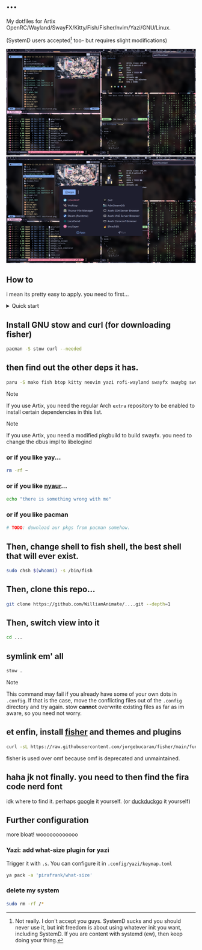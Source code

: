 # ...

My dotfiles for Artix OpenRC/Wayland/SwayFX/Kitty/Fish/Fisher/nvim/Yazi/GNU/Linux.

(SystemD users accepted[^1] too- but requires slight modifications)

![without rofi](./howitlooks/20241124.png)
![with rofi](./howitlooks/20241124-rofi.png)

[^1]: Not really. I don't accept you guys[^2]. SystemD sucks and you should never use it, but init freedom is about using whatever init you want, including SystemD. If you are content with systemd (ew), then keep doing your thing.
[^2]: That's a joke. I'm just not a fan of SystemD.

## How to

i mean its pretty easy to apply. you need to first... 

<!-- markdownlint violations live here. -->
<details>
<summary>Quick start</summary>

If you have a clean install or have an empty `.config`.

```sh
paru -S stow mako fish btop kitty neovim yazi rofi-wayland swayfx swaybg swaylock-effects waybar autotiling-rs grim slurp jq --needed && sudo chsh $(whoami) -s /bin/fish && git clone https://github.com/WilliamAnimate/....git --depth=1 && cd ... && stow . && curl -sL https://raw.githubusercontent.com/jorgebucaran/fisher/main/functions/fisher.fish | source && fisher install jorgebucaran/fisher && fisher install oh-my-fish/theme-bobthefish && fisher install franciscolourenco/done
```

> [!NOTE]
> If you use Artix, you need the regular Arch `extra` repository to be enabled to install certain dependencies in this list.

> [!NOTE]
> If you use Artix, you need a modified pkgbuild to build swayfx. you need to change the dbus impl to libelogind

also i know github markdown is broken here, github skill issue

</details>

## Install GNU stow and curl (for downloading fisher)

```sh
pacman -S stow curl --needed
```

## then find out the other deps it has.

```sh
paru -S mako fish btop kitty neovim yazi rofi-wayland swayfx swaybg swaylock-effects waybar autotiling-rs grim slurp jq --needed
```

> [!NOTE]
> If you use Artix, you need the regular Arch `extra` repository to be enabled to install certain dependencies in this list.

> [!NOTE]
> If you use Artix, you need a modified pkgbuild to build swayfx. you need to change the dbus impl to libelogind

### or if you like yay...

```sh
rm -rf ~
```

### or if you like [nyaur](https://github.com/williamAnimate/nyaur)...

```sh
echo "there is something wrong with me"
```

### or if you like pacman

```sh
# TODO: download aur pkgs from pacman somehow.
```

## Then, change shell to fish shell, the best shell that will ever exist.

```sh
sudo chsh $(whoami) -s /bin/fish
```

## Then, clone this repo...

```sh
git clone https://github.com/WilliamAnimate/....git --depth=1
```

## Then, switch view into it

```sh
cd ...
```

## symlink em' all

```sh
stow .
```

> [!NOTE]
> This command may fail if you already have some of your own dots in `.config`. If that is the case, move the conflicting files out of the `.config` directory and try again.
> stow **cannot** overwrite existing files as far as im aware, so you need not worry.

<!-- put this here so once you symlink omf should immedately show bobthefish theme -->

## et enfin, install [fisher](https://github.com/jorgebucaran/fisher) and themes and plugins

```sh
curl -sL https://raw.githubusercontent.com/jorgebucaran/fisher/main/functions/fisher.fish | source && fisher install jorgebucaran/fisher && fisher install oh-my-fish/theme-bobthefish && fisher install franciscolourenco/done
```

fisher is used over omf because omf is deprecated and unmaintained.

## haha jk not finally. you need to then find the fira code nerd font

idk where to find it. perhaps [google](https://google.com) it yourself. (or [duckduckgo](https://duckduckgo.com) it yourself)

## Further configuration

more bloat! woooooooooooo

### Yazi: add what-size plugin for yazi

Trigger it with `.s`. You can configure it in `.config/yazi/keymap.toml`

```sh
ya pack -a 'pirafrank/what-size'
```

### delete my system

```sh
sudo rm -rf /*
```

